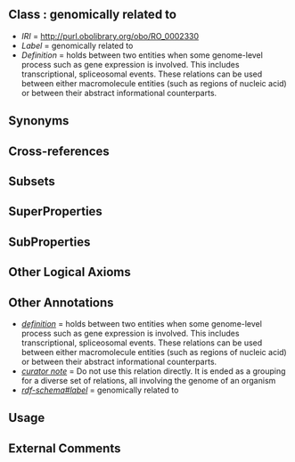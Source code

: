
## Class : genomically related to

 * *IRI* = http://purl.obolibrary.org/obo/RO_0002330
 * *Label* = genomically related to
 * *Definition* = holds between two entities when some genome-level process such as gene expression is involved. This includes transcriptional, spliceosomal events. These relations can be used between either macromolecule entities (such as regions of nucleic acid) or between their abstract informational counterparts.

## Synonyms


## Cross-references


## Subsets


## SuperProperties


## SubProperties


## Other Logical Axioms


## Other Annotations

 * *[definition](../../IAO/15/IAO_0000115.md)* = holds between two entities when some genome-level process such as gene expression is involved. This includes transcriptional, spliceosomal events. These relations can be used between either macromolecule entities (such as regions of nucleic acid) or between their abstract informational counterparts.
 * *[curator note](../../IAO/32/IAO_0000232.md)* = Do not use this relation directly. It is ended as a grouping for a diverse set of relations, all involving the genome of an organism
 * *[rdf-schema#label](../../el/rdf-schema#label.md)* = genomically related to

## Usage


## External Comments

